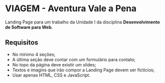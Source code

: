 # VIAGEM - Aventura Vale a Pena

Landing Page para um trabalho da Unidade I da disciplina **Desenvolvimento de Software para Web**.

## Requisitos

+ No mínimo 4 seções;
+ A última seção deve contar com um formulário para contato;
+ No topo da página deve existir um slides;
+ Textos e imagins que irão compor a Landing Page devem ser fictícios;
+ Usar apenas HTML, CSS e JavaScript.
